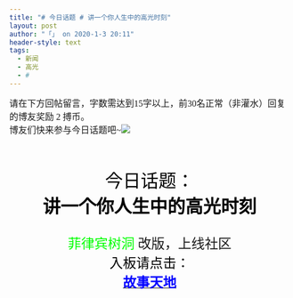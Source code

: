 ```yaml
---
title: "# 今日话题 # 讲一个你人生中的高光时刻"
layout: post
author: "「」 on 2020-1-3 20:11"
header-style: text
tags:
  - 新闻
  - 高光
  - #
---
```


<head></head>
<body>
 <font face="宋体"><font size="3">请在下方回帖留言，字数需达到15字以上，前30名正常（非灌水）回复的博友奖励 2 搏币。<br> 博友们快来参与今日话题吧~<img src="https://bbs.boniu123.cc/static/image/smiley/3tuzki_emoticons/tuzki_028.gif" smilieid="144"><br> <br> </font></font>
 <font face="微软雅黑"><font size="6"><br> </font></font> 
 <div align="center"> 
  <font color="#000"><font face="微软雅黑"><font size="6">今日话题：</font></font></font> 
 </div> 
 <div align="center"> 
  <font face="微软雅黑"><font size="6"><font color="#000000"><strong>讲一个你人生中的高光时刻</strong></font></font></font> 
 </div> 
 <div align="center"> 
  <font color="#00ff00"><font face="微软雅黑"><font size="5"><br> </font></font></font> 
 </div> 
 <div align="center"> 
  <font face="楷体, 楷体_GB2312"><font color="#00ff00"><font size="5">菲律宾树洞 </font></font><font size="5">改版，上线社区</font></font> 
 </div> 
 <div align="center"> 
  <font style="font-size:16px"><font face="楷体, 楷体_GB2312"><font size="5"><font color="#000000">入板请点击：</font></font><a href="https://bbs.boniu123.cc/forum-505-1.html" target="_blank"> 
     <div align="center"> 
      <div align="center"> 
       <font size="5"><font color="#0000ff"><strong>故事天地</strong></font></font> 
      </div> 
     </div></a></font></font> 
 </div>
 <br>
</body>


